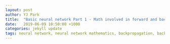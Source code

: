 ```yaml
---
layout: post
author: YJ Park
title:  "Basic neural network Part 1 - Math involved in forward and backward functions (assignment with Python)"
date:   2019-06-09 10:50:00 +1000
categories: jekyll update
tags: neural network, neural network mathematics, backpropagation, backpropagation mathematics
---
```

<head>
	<!-- Global site tag (gtag.js) - Google Analytics -->
	<script async src="https://www.googletagmanager.com/gtag/js?id=UA-127453746-1"></script>
	<script>
		  window.dataLayer = window.dataLayer || [];
		  function gtag(){dataLayer.push(arguments);}
		  gtag('js', new Date());

		  gtag('config', 'UA-127453746-1');
	</script>
</head>

This is Part 1 of the two series of basic neural network posts, covering explanations of mathematics involved, in particular how backpropagation works with one hidden layer and one output layer.
Part 2 addresses a vectorisation implementation for a neural network in Python based on the formulas covered in this post.
If you are not fond of the mathematics behind neural networks, you can skip to [Part 2](http://yjpark.me/blog/jekyll/update/2019/06/09/basic-neural-network-part2.html).

## Illustration of a small neural network
Let us assume a neural network with one hidden layer and one output layer with weights and biases initialised as above for the illustration purpose.
We have a data set with a batch size 2 and its two data points are X1 = (x1: 0.1, x2: 0.1) and X2 = (x1: 0.1, x2: 0.2).
Ground truth labels for X1 and X2 is 0 and 1, respectively. A learning rate is set to 0.1.

![An example of a small neural network](../../../../../../assets/images/Example_of_a_small_neural_network.png)

We will follow the following process step by step:
1. Forward function for a hidden layer;
2. Forward function for an output layer;
3. Quadratic loss function;
4. Backpropagation of an output layer;
5. Backpropagation of a hidden layer; and finally,
6. Adjustment of weights and biases- Gradient Descent

This process can be loosely visualised as a red arrow below:

![Whole_process](../../../../../../assets/images/Whole process.png)

### 1. Forward function for a hidden layer
First, the following forward function needs to be calculated:

![Forward formula](../../../../../../assets/images/Forward_formula.PNG)

This will result in the following hidden layer:

![Hidden layer](../../../../../../assets/images/Hidden_layer.png)

Then, a sigmoid function is calculated to produce the result of the hidden layer:

![Hidden layer sigmoid](../../../../../../assets/images/Hidden_layer_sigmoid.png)

### 2. Forward function for an output layer
Similarly, the following forward function needs to be calculated for the output layer based on the result from the hidden layer:

![Output layer](../../../../../../assets/images/Output_layer.png)

The final result of output layers is then calculated through a sigmoid function again:

![Output layer sigmoid](../../../../../../assets/images/Output_layer_sigmoid.png)

### 3. Quadratic loss function
Based on the final result of the output layers, the loss is calculated. Here, a quadratic loss function is used.

![Quadratic](../../../../../../assets/images/Quadratic_loss.png)

![Quadratic_cal](../../../../../../assets/images/Quadratic_loss_cal.png)

### 4. Backpropagation of an output layer
The loss calculated above is then broken down into the two output losses:

![Backpropagation_output](../../../../../../assets/images/Backprop_output.png)

where:

![Backpropagation_output_chain_rule](../../../../../../assets/images/Backprop_output_chain.png)

Then, a chain rule in a backward function is:

![Backpropagation_output_cal](../../../../../../assets/images/Backprop_output_cal.png)

### 5. Backpropagation of a hidden layer
I find the backward process for a hidden layer is a bit more heavy.
Essentially, we will need to use what was calculated previously for the derivative of an individual loss and an output sigmoid function, which are highlighted in yellow below.

![Backpropagation_hidden](../../../../../../assets/images/Backprop_hidden.png)

For a more concrete example, I will use the weight W1 below:

![Backpropagation_hidden_chain_rule](../../../../../../assets/images/Backprop_hidden_chain.png)

If we calculate all weights and biases for a hidden layer in a similar manner, we get:

![Backpropagation_hidden_cal](../../../../../../assets/images/Backprop_hidden_cal.png)

### 6. Adjustment of weights and biases- Gradient Descent
With a learning rate 0.1, we can now perform first gradient descent of our small neural network:

![Gradient_descent](../../../../../../assets/images/Gradient_descent.png)

Applying this, we will eventually get all adjusted weights and biases as follow:

![Gradient_descent_cal](../../../../../../assets/images/Gradient_descent_cal.png)

That's it! This is only one batch gradient descent performed with a batch size 2 data points.
Now, it is time to implement this hairy process into codes! You can see this implementation here, [Part 2](http://yjpark.me/blog/jekyll/update/2019/06/09/basic-neural-network-part2.html).
Otherwise, if you have any questions on the process and calculation, feel free to contact me.